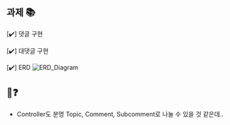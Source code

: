 ## 과제 📚

[✔️] 댓글 구현

[✔️] 대댓글 구현

[✔️] ERD
![ERD_Diagram](https://github.com/user-attachments/assets/19dc7474-db2e-4b3a-b269-bcdd43c7d784)

## 🤔❓
- Controller도 분명 Topic, Comment, Subcomment로 나눌 수 있을 것 같은데..